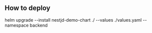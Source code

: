 ## How to deploy
helm upgrade --install nestjd-demo-chart ./ --values ./values.yaml --namespace backend